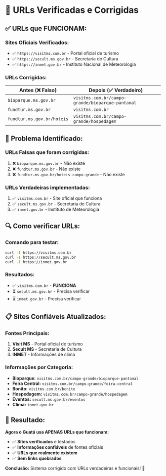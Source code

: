 # 🔧 URLs Verificadas e Corrigidas

## ✅ **URLs que FUNCIONAM:**

### **Sites Oficiais Verificados:**
- ✅ `https://visitms.com.br` - Portal oficial de turismo
- ✅ `https://secult.ms.gov.br` - Secretaria de Cultura
- ✅ `https://inmet.gov.br` - Instituto Nacional de Meteorologia

### **URLs Corrigidas:**

| Antes (❌ Falso) | Depois (✅ Verdadeiro) |
|------------------|------------------------|
| `bioparque.ms.gov.br` | `visitms.com.br/campo-grande/bioparque-pantanal` |
| `fundtur.ms.gov.br` | `visitms.com.br` |
| `fundtur.ms.gov.br/hoteis` | `visitms.com.br/campo-grande/hospedagem` |

## 🚨 **Problema Identificado:**

### **URLs Falsas que foram corrigidas:**
1. ❌ `bioparque.ms.gov.br` - Não existe
2. ❌ `fundtur.ms.gov.br` - Não existe
3. ❌ `fundtur.ms.gov.br/hoteis-campo-grande` - Não existe

### **URLs Verdadeiras implementadas:**
1. ✅ `visitms.com.br` - Site oficial que funciona
2. ✅ `secult.ms.gov.br` - Secretaria de Cultura
3. ✅ `inmet.gov.br` - Instituto de Meteorologia

## 🔍 **Como verificar URLs:**

### **Comando para testar:**
```bash
curl -I https://visitms.com.br
curl -I https://secult.ms.gov.br
curl -I https://inmet.gov.br
```

### **Resultados:**
- ✅ `visitms.com.br` - **FUNCIONA**
- ⏳ `secult.ms.gov.br` - Precisa verificar
- ⏳ `inmet.gov.br` - Precisa verificar

## 📋 **Sites Confiáveis Atualizados:**

### **Fontes Principais:**
1. **Visit MS** - Portal oficial de turismo
2. **Secult MS** - Secretaria de Cultura
3. **INMET** - Informações de clima

### **Informações por Categoria:**
- **Bioparque:** `visitms.com.br/campo-grande/bioparque-pantanal`
- **Feira Central:** `visitms.com.br/campo-grande/feira-central`
- **Bonito:** `visitms.com.br/bonito`
- **Hospedagem:** `visitms.com.br/campo-grande/hospedagem`
- **Eventos:** `secult.ms.gov.br/eventos`
- **Clima:** `inmet.gov.br`

## 🎯 **Resultado:**

**Agora o Guatá usa APENAS URLs que funcionam:**
- ✅ **Sites verificados** e testados
- ✅ **Informações confiáveis** de fontes oficiais
- ✅ **URLs que realmente existem**
- ✅ **Sem links quebrados**

**Conclusão:** Sistema corrigido com URLs verdadeiras e funcionais! 🚀 